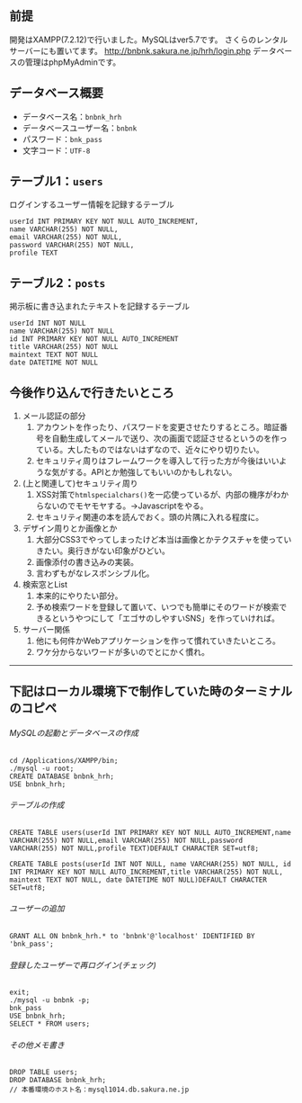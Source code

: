 ## 前提
開発はXAMPP(7.2.12)で行いました。MySQLはver5.7です。
さくらのレンタルサーバーにも置いてます。
http://bnbnk.sakura.ne.jp/hrh/login.php
データベースの管理はphpMyAdminです。

## データベース概要
- データベース名：`bnbnk_hrh`
- データベースユーザー名：`bnbnk`
- パスワード：`bnk_pass`
- 文字コード：`UTF-8`

## テーブル1：`users`
ログインするユーザー情報を記録するテーブル

	userId INT PRIMARY KEY NOT NULL AUTO_INCREMENT,
	name VARCHAR(255) NOT NULL,
	email VARCHAR(255) NOT NULL,
	password VARCHAR(255) NOT NULL,
	profile TEXT

## テーブル2：`posts`
掲示板に書き込まれたテキストを記録するテーブル

	userId INT NOT NULL
	name VARCHAR(255) NOT NULL
	id INT PRIMARY KEY NOT NULL AUTO_INCREMENT
	title VARCHAR(255) NOT NULL
	maintext TEXT NOT NULL
	date DATETIME NOT NULL

## 今後作り込んで行きたいところ
1. メール認証の部分
	1. アカウントを作ったり、パスワードを変更させたりするところ。暗証番号を自動生成してメールで送り、次の画面で認証させるというのを作っている。大したものではないはずなので、近々にやり切りたい。
	2. セキュリティ周りはフレームワークを導入して行った方が今後はいいような気がする。APIとか勉強してもいいのかもしれない。
2. (上と関連して)セキュリティ周り
	1. XSS対策で`htmlspecialchars()`を一応使っているが、内部の機序がわからないのでモヤモヤする。→Javascriptをやる。
	2. セキュリティ関連の本を読んでおく。頭の片隅に入れる程度に。
3. デザイン周りとか画像とか
	1. 大部分CSS3でやってしまったけど本当は画像とかテクスチャを使っていきたい。奥行きがない印象がひどい。
	2. 画像添付の書き込みの実装。
	3. 言わずもがなレスポンシブル化。
4. 検索窓とList
	1. 本来的にやりたい部分。
	2. 予め検索ワードを登録して置いて、いつでも簡単にそのワードが検索できるというやつにして「エゴサのしやすいSNS」を作っていければ。
5. サーバー関係
	1. 他にも何件かWebアプリケーションを作って慣れていきたいところ。
	2. ワケ分からないワードが多いのでとにかく慣れ。
***
## 下記はローカル環境下で制作していた時のターミナルのコピペ
###### MySQLの起動とデータベースの作成

	cd /Applications/XAMPP/bin;
	./mysql -u root;
	CREATE DATABASE bnbnk_hrh;
	USE bnbnk_hrh;

###### テーブルの作成

	CREATE TABLE users(userId INT PRIMARY KEY NOT NULL AUTO_INCREMENT,name VARCHAR(255) NOT NULL,email VARCHAR(255) NOT NULL,password VARCHAR(255) NOT NULL,profile TEXT)DEFAULT CHARACTER SET=utf8;

	CREATE TABLE posts(userId INT NOT NULL, name VARCHAR(255) NOT NULL, id INT PRIMARY KEY NOT NULL AUTO_INCREMENT,title VARCHAR(255) NOT NULL, maintext TEXT NOT NULL, date DATETIME NOT NULL)DEFAULT CHARACTER SET=utf8;

###### ユーザーの追加

	GRANT ALL ON bnbnk_hrh.* to 'bnbnk'@'localhost' IDENTIFIED BY 'bnk_pass';

###### 登録したユーザーで再ログイン(チェック)

	exit;
	./mysql -u bnbnk -p;
	bnk_pass
	USE bnbnk_hrh;
	SELECT * FROM users;

###### その他メモ書き

	DROP TABLE users;
	DROP DATABASE bnbnk_hrh;
	// 本番環境のホスト名：mysql1014.db.sakura.ne.jp
